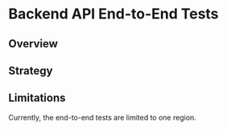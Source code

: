 # Backend API End-to-End Tests

## Overview

## Strategy

## Limitations

Currently, the end-to-end tests are limited to one region.
